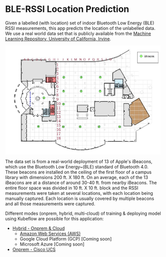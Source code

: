 # BLE-RSSI Location Prediction

Given a labelled (with location) set of indoor Bluetooth Low Energy (BLE)
RSSI measurements, this app predicts the location of the unlabelled data.
We use a real world data set that is publicly
available from the [Machine Learning Repository, University of
California, Irvine](https://archive.ics.uci.edu/ml/datasets/BLE+RSSI+Dataset+for+Indoor+localization+and+Navigation#).

<img src="./onprem/pictures/iBeacon_Layout.jpg" width="500" align="middle"/>

The data set is from a real-world deployment of 13 of Apple's iBeacons,
which
use the Bluetooth Low Energy~(BLE) standard of Bluetooth 4.0.
These beacons are installed on the ceiling of the first floor of a campus library with dimensions 200 ft. X 180 ft.
On an average, each of the 13
iBeacons are at a distance of around 30-40 ft. from nearby iBeacons.
The entire floor
space was divided in 10 ft. X 10 ft. block and the RSSI
measurements were taken at several
locations, with each location being manually captured.
Each location is usually covered by multiple beacons and all those
measurements were captured.

Different modes (onprem, hybrid, multi-cloud) of training & deploying model using Kubeflow are possible for this application:
  - [Hybrid - Onprem & Cloud](./hybrid)
    - [Amazon Web Services (AWS)](./hybrid/aws)
    - Google Cloud Platform (GCP) [Coming soon]
    - Microsoft Azure [Coming soon]
  - [Onprem - Cisco UCS ](./onprem)

